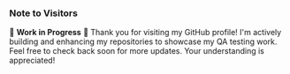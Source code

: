 ### Note to Visitors 
🚧 **Work in Progress** 🚧 
Thank you for visiting my GitHub profile! 
I'm actively building and enhancing my repositories to showcase my QA testing work. 
Feel free to check back soon for more updates. 
Your understanding is appreciated!
